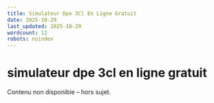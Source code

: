 ```yaml
---
title: Simulateur Dpe 3Cl En Ligne Gratuit
date: 2025-10-29
last_updated: 2025-10-29
wordcount: 12
robots: noindex
---
```


# simulateur dpe 3cl en ligne gratuit

Contenu non disponible – hors sujet.